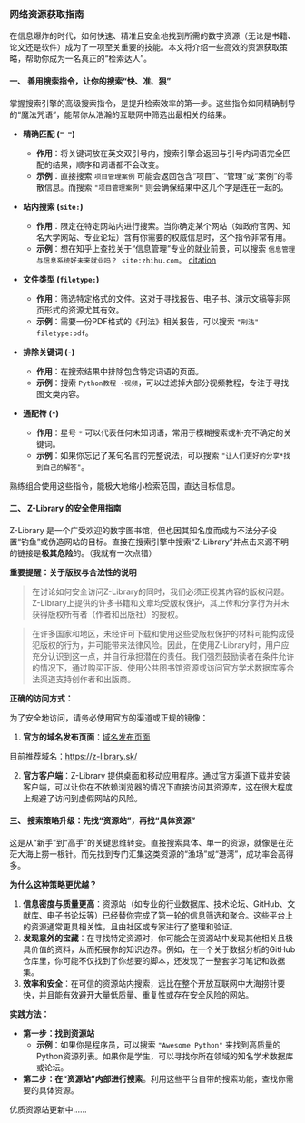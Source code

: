 
### 网络资源获取指南

在信息爆炸的时代，如何快速、精准且安全地找到所需的数字资源（无论是书籍、论文还是软件）成为了一项至关重要的技能。本文将介绍一些高效的资源获取策略，帮助你成为一名真正的“检索达人”。

#### 一、 善用搜索指令，让你的搜索“快、准、狠”

掌握搜索引擎的高级搜索指令，是提升检索效率的第一步。这些指令如同精确制导的“魔法咒语”，能帮你从浩瀚的互联网中筛选出最相关的结果。

*   **精确匹配 (`" "`)**
    *   **作用**：将关键词放在英文双引号内，搜索引擎会返回与引号内词语完全匹配的结果，顺序和词语都不会改变。
    *   **示例**：直接搜索 `项目管理案例` 可能会返回包含“项目”、“管理”或“案例”的零散信息。而搜索 `"项目管理案例"` 则会确保结果中这几个字是连在一起的。

*   **站内搜索 (`site:`)**
    *   **作用**：限定在特定网站内进行搜索。当你确定某个网站（如政府官网、知名大学网站、专业论坛）含有你需要的权威信息时，这个指令非常有用。
    *   **示例**：想在知乎上查找关于“信息管理”专业的就业前景，可以搜索 `信息管理与信息系统好未来就业吗？ site:zhihu.com`。 [citation](4:d6f3b8)

*   **文件类型 (`filetype:`)**
    *   **作用**：筛选特定格式的文件。这对于寻找报告、电子书、演示文稿等非网页形式的资源尤其有效。
    *   **示例**：需要一份PDF格式的《刑法》相关报告，可以搜索 `"刑法" filetype:pdf`。

*   **排除关键词 (`-`)**
    *   **作用**：在搜索结果中排除包含特定词语的页面。
    *   **示例**：搜索 `Python教程 -视频`，可以过滤掉大部分视频教程，专注于寻找图文类内容。

*   **通配符 (`*`)**
    *   **作用**：星号 `*` 可以代表任何未知词语，常用于模糊搜索或补充不确定的关键词。
    *   **示例**：如果你忘记了某句名言的完整说法，可以搜索 `"让人们更好的分享*找到自己的解答"`。

熟练组合使用这些指令，能极大地缩小检索范围，直达目标信息。

#### 二、 Z-Library 的安全使用指南

Z-Library 是一个广受欢迎的数字图书馆，但也因其知名度而成为不法分子设置“钓鱼”或伪造网站的目标。直接在搜索引擎中搜索“Z-Library”并点击来源不明的链接是**极其危险**的。（我就有一次点错）

**重要提醒：关于版权与合法性的说明**

> 在讨论如何安全访问Z-Library的同时，我们必须正视其内容的版权问题。Z-Library上提供的许多书籍和文章均受版权保护，其上传和分享行为并未获得版权所有者（作者和出版社）的授权。

> 在许多国家和地区，未经许可下载和使用这些受版权保护的材料可能构成侵犯版权的行为，并可能带来法律风险。因此，在使用Z-Library时，用户应充分认识到这一点，并自行承担潜在的责任。我们强烈鼓励读者在条件允许的情况下，通过购买正版、使用公共图书馆资源或访问官方学术数据库等合法渠道支持创作者和出版商。

**正确的访问方式：**

为了安全地访问，请务必使用官方的渠道或正规的镜像：

1.  **官方的域名发布页面**：[域名发布页面](https://zlibrary.st/new-z-library-official-website-links)

目前推荐域名：https://z-library.sk/

2.  **官方客户端**：Z-Library 提供桌面和移动应用程序。通过官方渠道下载并安装客户端，可以让你在不依赖浏览器的情况下直接访问其资源库，这在很大程度上规避了访问到虚假网站的风险。

#### 三、 搜索策略升级：先找“资源站”，再找“具体资源”

这是从“新手”到“高手”的关键思维转变。直接搜索具体、单一的资源，就像是在茫茫大海上捞一根针。而先找到专门汇集这类资源的“渔场”或“港湾”，成功率会高得多。

**为什么这种策略更优越？**

1.  **信息密度与质量更高**：资源站（如专业的行业数据库、技术论坛、GitHub、文献库、电子书论坛等）已经替你完成了第一轮的信息筛选和聚合。这些平台上的资源通常更具相关性，且由社区或专家进行了整理和验证。
2.  **发现意外的宝藏**：在寻找特定资源时，你可能会在资源站中发现其他相关且极具价值的资料，从而拓展你的知识边界。例如，在一个关于数据分析的GitHub仓库里，你可能不仅找到了你想要的脚本，还发现了一整套学习笔记和数据集。
3.  **效率和安全**：在可信的资源站内搜索，远比在整个开放互联网中大海捞针要快，并且能有效避开大量低质量、重复性或存在安全风险的网站。

**实践方法：**

*   **第一步：找到资源站**
    *   **示例**：如果你是程序员，可以搜索 `"Awesome Python"` 来找到高质量的Python资源列表。如果你是学生，可以寻找你所在领域的知名学术数据库或论坛。
*   **第二步：在“资源站”内部进行搜索**。利用这些平台自带的搜索功能，查找你需要的具体资源。

优质资源站更新中……